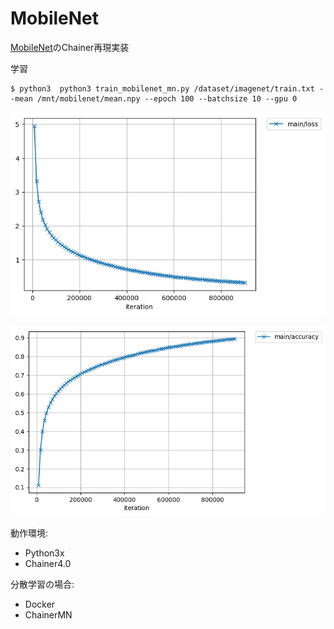 # MobileNet
[MobileNet](https://arxiv.org/abs/1704.04861)のChainer再現実装

学習
```
$ python3  python3 train_mobilenet_mn.py /dataset/imagenet/train.txt --mean /mnt/mobilenet/mean.npy --epoch 100 --batchsize 10 --gpu 0
```
![loss](./result/loss.png)

![loss](./result/accuracy.png)

動作環境:
- Python3x
- Chainer4.0

分散学習の場合:
- Docker
- ChainerMN